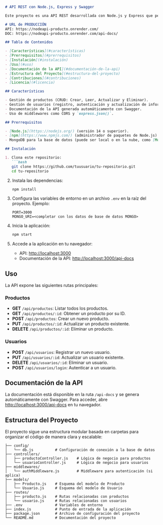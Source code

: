 ```markdown
# API REST con Node.js, Express y Swagger

Este proyecto es una API REST desarrollada con Node.js y Express que permite gestionar productos y usuarios. Incluye una documentación interactiva generada automáticamente con Swagger.

# URL de PRODUCCIÓN
API: https://nodeapi-producto.onrender.com/
DOC: https://nodeapi-producto.onrender.com/api-docs/

## Tabla de Contenidos

- [Características](#características)
- [Prerrequisitos](#prerrequisitos)
- [Instalación](#instalación)
- [Uso](#uso)
- [Documentación de la API](#documentación-de-la-api)
- [Estructura del Proyecto](#estructura-del-proyecto)
- [Contribuciones](#contribuciones)
- [Licencia](#licencia)

## Características

- Gestión de productos (CRUD: Crear, Leer, Actualizar y Eliminar).
- Gestión de usuarios (registro, autenticación y actualización de información).
- Documentación de la API generada automáticamente con Swagger.
- Uso de middlewares como CORS y `express.json()`.

## Prerrequisitos

- [Node.js](https://nodejs.org/) (versión 14 o superior).
- [npm](https://www.npmjs.com/) (administrador de paquetes de Node.js).
- MongoDB para la base de datos (puede ser local o en la nube, como [MongoDB Atlas](https://www.mongodb.com/cloud/atlas)).

## Instalación

1. Clona este repositorio:
   ```bash
   git clone https://github.com/tuusuario/tu-repositorio.git
   cd tu-repositorio
   ```

2. Instala las dependencias:
   ```bash
   npm install
   ```

3. Configura las variables de entorno en un archivo `.env` en la raíz del proyecto. Ejemplo:
   ```env
   PORT=3000
   MONGO_URI=<completar con los datos de base de datos MONGO>
   ```

4. Inicia la aplicación:
   ```bash
   npm start
   ```

5. Accede a la aplicación en tu navegador:
   - API: [http://localhost:3000](http://localhost:3000)
   - Documentación de la API: [http://localhost:3000/api-docs](http://localhost:3000/api-docs)

## Uso

La API expone las siguientes rutas principales:

### Productos
- **GET** `/api/productos`: Listar todos los productos.
- **GET** `/api/productos/:id`: Obtener un producto por su ID.
- **POST** `/api/productos`: Crear un nuevo producto.
- **PUT** `/api/productos/:id`: Actualizar un producto existente.
- **DELETE** `/api/productos/:id`: Eliminar un producto.

### Usuarios
- **POST** `/api/usuarios`: Registrar un nuevo usuario.
- **PUT** `/api/usuarios/:id`: Actualizar un usuario existente.
- **DELETE** `/api/usuarios/:id`: Eliminar un usuario.
- **POST** `/api/usuarios/login`: Autenticar a un usuario.

## Documentación de la API

La documentación está disponible en la ruta `/api-docs` y se genera automáticamente con Swagger. Para acceder, abre [http://localhost:3000/api-docs](http://localhost:3000/api-docs) en tu navegador.

## Estructura del Proyecto

El proyecto sigue una estructura modular basada en carpetas para organizar el código de manera clara y escalable:

```plaintext
├── config/
│   └── db.js          # Configuración de conexión a la base de datos
├── controllers/
│   ├── productoController.js    # Lógica de negocio para productos
│   └── usuarioController.js     # Lógica de negocio para usuarios
├── middlewares/
│   └── authMiddleware.js        # Middleware para autenticación (si aplica)
├── models/
│   ├── Producto.js    # Esquema del modelo de Producto
│   └── Usuario.js     # Esquema del modelo de Usuario
├── routes/
│   ├── producto.js    # Rutas relacionadas con productos
│   └── usuario.js     # Rutas relacionadas con usuarios
├── .env               # Variables de entorno
├── index.js           # Punto de entrada de la aplicación
├── package.json       # Archivo de configuración del proyecto
└── README.md          # Documentación del proyecto
```
